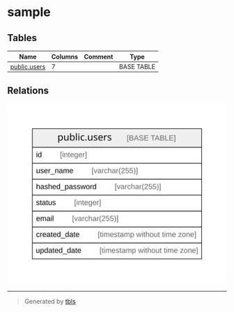 # sample

## Tables

| Name | Columns | Comment | Type |
| ---- | ------- | ------- | ---- |
| [public.users](public.users.md) | 7 |  | BASE TABLE |

## Relations

![er](schema.svg)

---

> Generated by [tbls](https://github.com/k1LoW/tbls)
